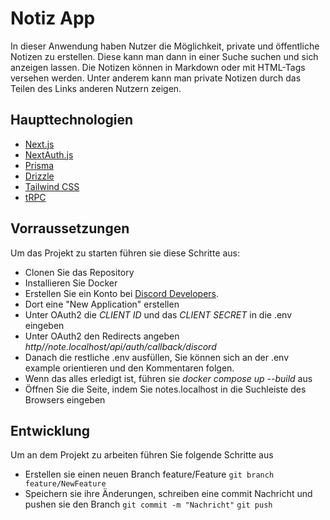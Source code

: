 # Notiz App

In dieser Anwendung haben Nutzer die Möglichkeit, private und öffentliche Notizen zu erstellen. Diese kann man dann in einer Suche suchen und sich anzeigen lassen. Die Notizen können in Markdown oder mit HTML-Tags versehen werden. Unter anderem kann man private Notizen durch das Teilen des Links anderen Nutzern zeigen.

## Haupttechnologien

- [Next.js](https://nextjs.org)
- [NextAuth.js](https://next-auth.js.org)
- [Prisma](https://prisma.io)
- [Drizzle](https://orm.drizzle.team)
- [Tailwind CSS](https://tailwindcss.com)
- [tRPC](https://trpc.io)

## Vorraussetzungen

Um das Projekt zu starten führen sie diese Schritte aus:

- Clonen Sie das Repository
- Installieren Sie Docker
- Erstellen Sie ein Konto bei [Discord Developers](https://discord.com/developers).
- Dort eine "New Application" erstellen
- Unter OAuth2 die _CLIENT ID_ und das _CLIENT SECRET_ in die .env eingeben
- Unter OAuth2 den Redirects angeben _http//note.localhost/api/auth/callback/discord_
- Danach die restliche .env ausfüllen, Sie können sich an der .env example orientieren und den Kommentaren folgen.
- Wenn das alles erledigt ist, führen sie _docker compose up --build_ aus
- Öffnen Sie die Seite, indem Sie notes.localhost in die Suchleiste des Browsers eingeben

## Entwicklung

Um an dem Projekt zu arbeiten führen Sie folgende Schritte aus

- Erstellen sie einen neuen Branch feature/Feature
  `git branch feature/NewFeature`
- Speichern sie ihre Änderungen, schreiben eine commit Nachricht und pushen sie den Branch
  `git commit -m "Nachricht"`
  `git push`

